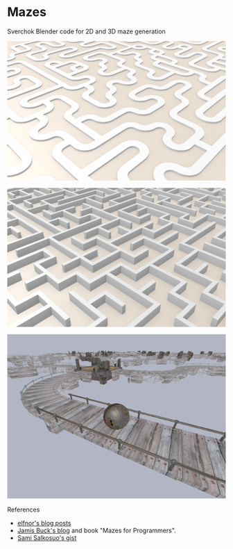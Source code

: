 # Mazes
Sverchok Blender code for 2D and 3D maze generation

![path maze](maze__2D_simple_path.png)

![wall maze](maze__2D_simple_wall.png)

![steely taws](steely_taws_screenshot.png)

References
*  [elfnor's blog posts](http://elfnor.com/blender-2d-maze-generator.html)  
*  [Jamis Buck's blog](http://weblog.jamisbuck.org/2011/2/7/maze-generation-algorithm-recap) and book "Mazes for Programmers".  
*  [Sami Salkosuo's gist](https://gist.github.com/samisalkosuo/77bd95f605fc41dc7366)  
